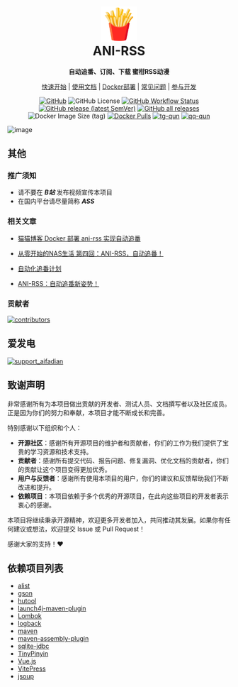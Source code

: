 <div align="center">
<img alt="icon-512.png" height="80" src="ui/public/icon-512.png"/>
<h1 align="center" style="margin-top: 0">ANI-RSS</h1>
<p align="center">
<strong>自动追番、订阅、下载 蜜柑RSS动漫</strong>
</p>

[快速开始](https://docs.wushuo.top/start)
|
[使用文档](https://docs.wushuo.top/add-rss)
|
[Docker部署](https://docs.wushuo.top/deploy/docker)
|
[常见问题](https://docs.wushuo.top/faq)
|
[参与开发](https://docs.wushuo.top/dev)

[![GitHub](https://img.shields.io/badge/-GitHub-181717?logo=github)](https://github.com/wushuo894/ani-rss)
![GitHub License](https://img.shields.io/github/license/wushuo894/ani-rss)
[![GitHub Workflow Status](https://img.shields.io/github/actions/workflow/status/wushuo894/ani-rss/maven.yml?branch=master)](https://github.com/wushuo894/ani-rss/actions/workflows/maven.yml)
[![GitHub release (latest SemVer)](https://img.shields.io/github/v/release/wushuo894/ani-rss?color=blue&label=download&sort=semver)](https://github.com/wushuo894/ani-rss/releases/latest)
[![GitHub all releases](https://img.shields.io/github/downloads/wushuo894/ani-rss/total?color=blue&label=github%20downloads)](https://somsubhra.github.io/github-release-stats/?username=wushuo894&repository=ani-rss)
![Docker Image Size (tag)](https://img.shields.io/docker/image-size/wushuo894/ani-rss/latest)
[![Docker Pulls](https://img.shields.io/docker/pulls/wushuo894/ani-rss)](https://hub.docker.com/r/wushuo894/ani-rss)
[![tg-qun](https://img.shields.io/static/v1?label=TG%E7%BE%A4&amp;message=ani-rss&amp;color=blue)](https://t.me/ani_rss)
[![qq-qun](https://img.shields.io/static/v1?label=QQ%E7%BE%A4&message=171563627&color=blue)](http://qm.qq.com/cgi-bin/qm/qr?_wv=1027&k=_EKAkxs6Ld4fWcMNAbUQzcp4tv20vjVH&authKey=KG3GAsZfKQosbAWkks%2FbEj0LCGwxoeLJ3DTU0loHkGdHLqHYgJNv3%2BmSERmYt47b&noverify=0&group_code=171563627)

</div>

![image](https://github.com/wushuo894/ani-rss-docs/raw/main/docs/public/screenshot/62f73859bd2fb7063f7f1eff12545fec-screenshot.png)

## 其他

### 推广须知

- 请不要在 ***B站*** 发布视频宣传本项目
- 在国内平台请尽量简称 ***ASS***

### 相关文章

- [猫猫博客 Docker 部署 ani-rss 实现自动追番](https://catcat.blog/docker-ani-rss.html)

- [从零开始的NAS生活 第四回：ANI-RSS，自动追番！](https://www.wtsss.fun/archives/qhaQ3M7v)

- [自动化追番计划](http://jinghuashang.cn/posts/8f622332.html)

- [ANI-RSS：自动追番新姿势！](https://www.himiku.com/archives/ani-rss.html)

### 贡献者

<a href="https://github.com/wushuo894/ani-rss/graphs/contributors">
  <img src="https://contrib.rocks/image?repo=wushuo894/ani-rss" alt="contributors" />
</a>

## 爱发电

<a href="https://afdian.com/a/wushuo894" target="_blank">
  <img src="https://github.com/wushuo894/ani-rss-docs/raw/main/docs/image/support_aifadian.svg" alt="support_aifadian">
</a>

## 致谢声明

非常感谢所有为本项目做出贡献的开发者、测试人员、文档撰写者以及社区成员。正是因为你们的努力和奉献，本项目才能不断成长和完善。

特别感谢以下组织和个人：

- **开源社区**：感谢所有开源项目的维护者和贡献者，你们的工作为我们提供了宝贵的学习资源和技术支持。
- **贡献者**：感谢所有提交代码、报告问题、修复漏洞、优化文档的贡献者，你们的贡献让这个项目变得更加优秀。
- **用户与反馈者**：感谢所有使用本项目的用户，你们的建议和反馈帮助我们不断改进和提升。
- **依赖项目**：本项目依赖于多个优秀的开源项目，在此向这些项目的开发者表示衷心的感谢。

本项目将继续秉承开源精神，欢迎更多开发者加入，共同推动其发展。如果你有任何建议或想法，欢迎提交 Issue 或 Pull Request！

感谢大家的支持！❤️

## 依赖项目列表

- [alist](https://github.com/AlistGo/alist)
- [gson](https://github.com/google/gson)
- [hutool](https://hutool.cn/)
- [launch4j-maven-plugin](https://github.com/orphan-oss/launch4j-maven-plugin)
- [Lombok](https://github.com/projectlombok/lombok)
- [logback](https://github.com/qos-ch/logback)
- [maven](https://github.com/apache/maven)
- [maven-assembly-plugin](https://github.com/apache/maven-assembly-plugin)
- [sqlite-jdbc](https://github.com/xerial/sqlite-jdbc)
- [TinyPinyin](https://github.com/promeG/TinyPinyin)
- [Vue.js](https://cn.vuejs.org/)
- [VitePress](https://vuepress.vuejs.org/)
- [jsoup](https://github.com/jhy/jsoup)

